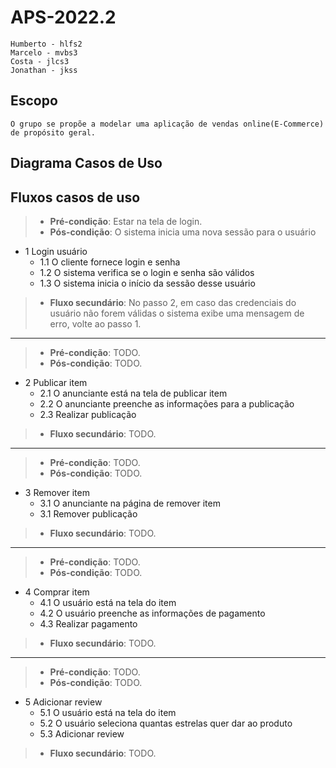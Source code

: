 # APS-2022.2

```
Humberto - hlfs2
Marcelo - mvbs3
Costa - jlcs3
Jonathan - jkss
```

## Escopo

```
O grupo se propõe a modelar uma aplicação de vendas online(E-Commerce) de propósito geral.
```

## Diagrama Casos de Uso

## Fluxos casos de uso

> - **Pré-condição**: Estar na tela de login.
> - **Pós-condição**: O sistema inicia uma nova sessão para o usuário
- 1 Login usuário
    - 1.1 O cliente fornece login e senha
    - 1.2 O sistema verifica se o login e senha são válidos
    - 1.3 O sistema inicia o início da sessão desse usuário
> - **Fluxo secundário**: No passo 2, em caso das credenciais do usuário não forem válidas o sistema exibe uma mensagem de erro, volte ao passo 1.
----
> - **Pré-condição**: TODO.
> - **Pós-condição**: TODO.
- 2 Publicar item
    - 2.1 O anunciante está na tela de publicar item
    - 2.2 O anunciante preenche as informações para a publicação
    - 2.3 Realizar publicação
> - **Fluxo secundário**: TODO.
----
> - **Pré-condição**: TODO.
> - **Pós-condição**: TODO.
- 3 Remover item
    - 3.1 O anunciante na página de remover item
    - 3.1 Remover publicação
> - **Fluxo secundário**: TODO.
----
> - **Pré-condição**: TODO.
> - **Pós-condição**: TODO.
- 4 Comprar item
    - 4.1 O usuário está na tela do item
    - 4.2 O usuário preenche as informações de pagamento
    - 4.3 Realizar pagamento
> - **Fluxo secundário**: TODO.
----
> - **Pré-condição**: TODO.
> - **Pós-condição**: TODO.
- 5 Adicionar review
    - 5.1 O usuário está na tela do item
    - 5.2 O usuário seleciona quantas estrelas quer dar ao produto
    - 5.3 Adicionar review
> - **Fluxo secundário**: TODO.
